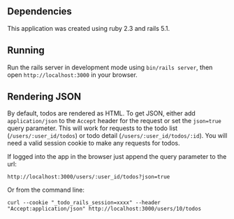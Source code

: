 ## Dependencies
This application was created using ruby 2.3 and rails 5.1.

## Running
Run the rails server in development mode using `bin/rails server`, then open `http://localhost:3000` in your browser.

## Rendering JSON
By default, todos are rendered as HTML. To get JSON, either add `application/json` to the `Accept` header for the request or set the `json=true` query parameter. This will work for requests to the todo list (`/users/:user_id/todos`) or todo detail (`/users/:user_id/todos/:id`). You will need a valid session cookie to make any requests for todos.

If logged into the app in the browser just append the query parameter to the url:
```
http://localhost:3000/users/:user_id/todos?json=true
```

Or from the command line:
```
curl --cookie "_todo_rails_session=xxxx" --header "Accept:application/json" http://localhost:3000/users/10/todos
```
